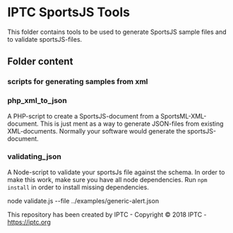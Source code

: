 # IPTC SportsJS Tools

This folder contains tools to be used to generate SportsJS sample files and to validate sportsJS-files.

## Folder content

### scripts for generating samples from xml

### php_xml_to_json
A PHP-script to create a SportsJS-document from a SportsML-XML-document. 
This is just ment as a way to generate JSON-files from existing XML-documents. 
Normally your software would generate the sportsJS-document.

### validating_json
A Node-script to validate your sportsJs file against the schema. 
In order to make this work, make sure you have all node dependencies.
Run `npm install` in order to install missing dependencies.

node validate.js --file ../examples/generic-alert.json

This repository has been created by IPTC - Copyright © 2018 IPTC - https://iptc.org
